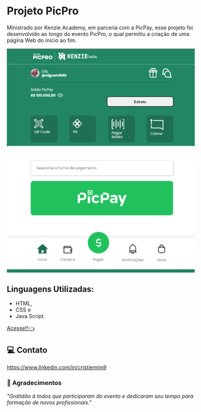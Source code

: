 # Projeto PicPro

Ministrado por Kenzie Academy, em parceria com a PicPay, esse projeto foi desenvolvido ao longo do evento PicPro, o qual permitiu a criação de uma página Web do inicio ao fim.

![Preview](./.github/preview.png)

## Linguagens Utilizadas:
- HTML, 
- CSS e 
- Java Script.

[Acesse!!👈](https://tiemi9.github.io/PicPro/)

##  💻 Contato

https://www.linkedin.com/in/cristiemim9

 ### 🎉 Agradecimentos 

_"Gratidão à todos que participaram do evento e dedicaram seu tempo para formação de novos profissionais."_
